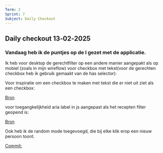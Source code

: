 ```yaml
---
Term: 2  
Sprint: 7  
Subject: Daily Checkout  
---
```


## Daily checkout 13‐02‐2025

### Vandaag heb ik de puntjes op de I gezet met de applicatie.

Ik heb voor desktop de gerechtfilter op een andere manier aangepakt als op mobiel (zoals in mijn wireflow)
voor checkbox met tekst(voor de gerechten checkbox heb ik gebruik gemaakt van de has selector):  

Voor inspiratie om een checkbox te maken met tekst die er niet uit ziet als een checkbox:

[Bron](https://jsfiddle.net/dv904vn1/2/)

voor toegangkelijkheid aria label in js aangepast als het recepten filter geopend is:

[Bron](https://developer.mozilla.org/en-US/docs/Web/API/Element/ariaLabel)

Ook heb ik de random mode toegevoegd, die bij elke klik erop een nieuw persoon toont.

[Commit:](https://github.com/DivaniNL/connect-your-tribe-squad-page/commit/fc0937679dc71111514ecb2aaec78e2dbfdab672)